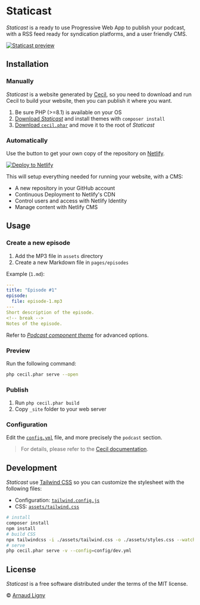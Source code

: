 # Staticast

_Staticast_ is a ready to use Progressive Web App to publish your podcast, with a RSS feed ready for syndication platforms, and a user friendly CMS.

[![Staticast preview](https://user-images.githubusercontent.com/80580/150656228-4e7b08e2-b3f3-4c54-9bb1-818260e88e19.png)](https://staticast.cecil.app)

## Installation

### Manually

_Staticast_ is a website generated by [Cecil](https://cecil.app), so you need to download and run Cecil to build your website, then you can publish it where you want.

1. Be sure PHP (>=8.1) is available on your OS
2. [Download _Staticast_](https://github.com/Cecilapp/staticast/archive/master.zip) and install themes with `composer install`
3. [Download `cecil.phar`](https://github.com/Cecilapp/Cecil/releases/latest/download/cecil.phar) and move it to the root of _Staticast_

### Automatically

Use the button to get your own copy of the repository on [Netlify](https://www.netlify.com).

[![Deploy to Netlify](https://www.netlify.com/img/deploy/button.svg)](https://app.netlify.com/start/deploy?repository=https://github.com/Cecilapp/staticast&stack=cms)

This will setup everything needed for running your website, with a CMS:

- A new repository in your GitHub account
- Continuous Deployment to Netlify's CDN
- Control users and access with Netlify Identity
- Manage content with Netlify CMS

## Usage

### Create a new episode

1. Add the MP3 file in `assets` directory
2. Create a new Markdown file in `pages/episodes`

Example (`1.md`):

```yaml
---
title: "Episode #1"
episode:
  file: episode-1.mp3
---
Short description of the episode.
<!-- break -->
Notes of the episode.
```

Refer to _[Podcast component theme](https://github.com/Cecilapp/theme-podcast#usage)_ for advanced options.

### Preview

Run the following command:

```bash
php cecil.phar serve --open
```

### Publish

1. Run `php cecil.phar build`
2. Copy `_site` folder to your web server

### Configuration

Edit the [`config.yml`](https://github.com/Cecilapp/staticast/blob/master/config.yml) file, and more precisely the `podcast` section.

> For details, please refer to the [Cecil documentation](https://cecil.app/documentation/configuration/).

## Development

_Staticast_ use [Tailwind CSS](https://tailwindcss.com) so you can customize the stylesheet with the following files:

- Configuration: [`tailwind.config.js`](tailwind.config.js)
- CSS: [`assets/tailwind.css`](assets/tailwind.css)

```bash
# install
composer install
npm install
# build CSS
npx tailwindcss -i ./assets/tailwind.css -o ./assets/styles.css --watch
# serve
php cecil.phar serve -v --config=config/dev.yml
```

## License

_Staticast_ is a free software distributed under the terms of the MIT license.

© [Arnaud Ligny](https://arnaudligny.fr)

